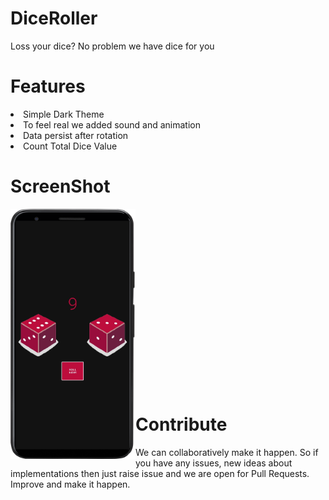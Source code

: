 # DiceRoller
Loss your dice? No problem we have dice for you

<h1>Features</h1>

<li> Simple Dark Theme
<li> To feel real we added sound and animation
<li> Data persist after rotation
<li> Count Total Dice Value


<h1>ScreenShot</h1>
<img src="https://github.com/gdkali/DiceRoller/blob/master/screenshot.png" width="200" height="400" align="left"/>
<br>
<br>
<br>
<br>
<br>
<br>
<br>
<br>
<br>
<br>
<br>
<br>
<br>
<br>
<br>
<br>
<br>

<h1>Contribute</h1>
<p>We can collaboratively make it happen. So if you have any issues, new ideas about implementations then just raise issue and we are open for Pull Requests.
Improve and make it happen.</p>

